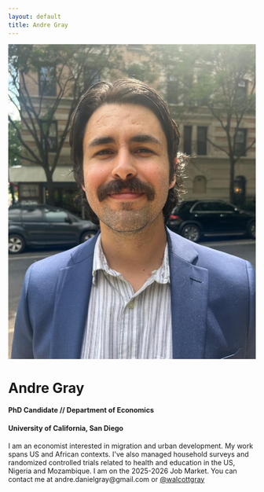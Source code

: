 ```yaml
---
layout: default
title: Andre Gray
---
```

 <div class="profile-header">
    <img class="profile-picture" src="/assets/headshot_nyc.jpg" alt="Andre Gray" />
    <div class="profile-text">
      <h1>Andre Gray</h1>
      <div class="subtitle">
        <h4>PhD Candidate // Department of Economics</h4>
        <h4>University of California, San Diego</h4>
      </div>
      <p class="blurb">
        I am an economist interested in migration and urban development. My work spans US and African contexts. I've also managed household surveys and randomized controlled trials related to health and education in the US, Nigeria and Mozambique. I am on the 2025-2026 Job Market. You can contact me at andre.danielgray@gmail.com or <a href="https://x.com/walcottgray">@walcottgray</a>
      </p>
    </div>
  </div>


    
    
